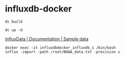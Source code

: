 influxdb-docker
===============


```
dc build
```

```
dc up -d
```

[InfluxData | Documentation | Sample data](https://docs.influxdata.com/influxdb/v0.10/sample_data/data_download/)

```
docker exec -it influxdbdocker_influxdb_1 /bin/bash
influx -import -path /root/NOAA_data.txt -precision s
```
